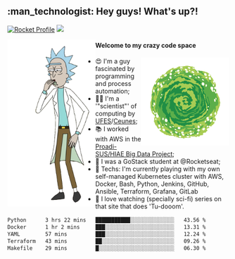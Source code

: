 
<h2> :man_technologist: Hey guys! What's up?!</h2>
                                                                         
[![Rocket Profile](https://img.shields.io/static/v1?label=Rocketseat&message=Profile&colorA=purple&color=black&logo=Rocket&logoColor=white)](https://app.rocketseat.com.br/me/elyabe)
<a href="https://www.linkedin.com/in/elyabe/"><img src="https://img.shields.io/badge/LinkedIn-informational?logo=linkedin"/></a>

<img align='left' src="https://raw.githubusercontent.com/Elyabe/Elyabe/master/images/rick-dancing.gif" width='200'>

                       
#### Welcome to my crazy code space 
<img align='right' src="https://raw.githubusercontent.com/Elyabe/elyabe/master/images/portal-3.gif" width='200'>

- :heart_eyes: I'm a guy fascinated by programming and process automation; 
- :office_worker: I'm a '"scientist"' of computing by [UFES](http://ufes.br)/[Ceunes](http://ceunes.ufes.br);
- :books: I worked with AWS in the [Proadi-SUS/HIAE Big Data Project](https://hospitais.proadi-sus.org.br/projetos/24/big-data);
- :rocket: I was a GoStack student at @Rocketseat;
- :green_heart: Techs: I'm currently playing with my own self-managed Kubernetes cluster with AWS, Docker, Bash, Python, Jenkins, GitHub, Ansible, Terraform, Grafana, GitLab
- :movie_camera: I love watching (specially sci-fi) series on that site that does 'Tu-dooom'.

<!--START_SECTION:waka-->
```text
Python      3 hrs 22 mins   ███████████░░░░░░░░░░░░░░   43.56 % 
Docker      1 hr 2 mins     ███░░░░░░░░░░░░░░░░░░░░░░   13.31 % 
YAML        57 mins         ███░░░░░░░░░░░░░░░░░░░░░░   12.24 % 
Terraform   43 mins         ██░░░░░░░░░░░░░░░░░░░░░░░   09.26 % 
Makefile    29 mins         █░░░░░░░░░░░░░░░░░░░░░░░░   06.30 %
```
<!--END_SECTION:waka-->
